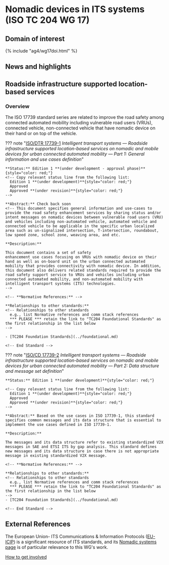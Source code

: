 # Nomadic devices in ITS systems (ISO TC 204 WG 17)

## Domain of interest

{% include "ag4/wg17doi.html" %}

## News and highlights
<!-- ## News and highlights (optional)
    Refer docs\wg1\index.md for an example of how to include & format any desired WG news & highlights content. Add content AFTER inserting a new line below this comment. 
-->

<!-- === DESCRIPTIONS OF WG STANDARDS / DOCUMENTS ===
    The content below is distilled from the respective WG section in "JSAE ITS Standardization Activities of ISO/TC204 - 2024" and iso.org/obp and is intended as an initial example only for future editing by the respective WG.
-->

## Roadside infrastructure supported location-based services
<!-- Standard subject area
    Edit the ## <header title> above to contextualise the respective group of standards described below.
-->

### Overview <!-- Optional -->
<!-- On a new line below, provide an overview of the subject area for the associated group of standards. -->
The ISO 17739 standard series are related to improve the road safety among connected automated mobility including vulnerable road users (VRUs), connected vehicle, non-connected vehicle that have nomadic device on their hand or on top of the vehicle.

<!-- Start web info for standard / document -->
??? note "[ISO/DTR 17739-1](https://www.iso.org/standard/85048.html?browse=tc) _Intelligent transport systems — Roadside infrastructure supported location-based services on nomadic and mobile devices for urban connected automated mobility — Part 1: General information and use cases definition_"
    <!-- edit document reference information
      retain: ??? note "[ : ]( ) _ _"
      find publicly available ISO document URL & info here: iso.org/obp/ui
    -->

    **Status:** Edition 1 **(under development - approval phase)**{style="color: red;"}
    <!-- Copy relevant status line from the following list: 
      Edition 1 **(under development)**{style="color: red;"}
      Approved
      Approved **(under revision)**{style="color: red;"} 
    -->

    **Abstract:** Check back soon
    <!-- This document specifies general information and use-cases to provide the road safety enhancement services by sharing status and/or intent messages on nomadic devices between vulnerable road users (VRU) and vehicles including non-automated vehicle, automated vehicle and connected vehicle to be applicable in the specific urban localized area such as un-signalized intersection, T-intersection, roundabout, low speed zone, school zone, weaving area, and etc.
    
    **Description:**
    
    This document contains a set of safety
    enhancement use cases focusing on VRUs with nomadic device on their hand as well as on-board unit on the urban connected automated mobility that provides connectivity with nomadic device. In addition, this document also delivers related standards required to provide the road safety support service to VRUs and vehicles including urban connected automated mobility, and non-automated mobility with intelligent transport systems (ITS) technologies.
    -->

    <!-- **Normative References:** -->

    **Relationships to other standards:**
    <!-- Relationships to other standards
      e.g., list Normative references and comm stack references
      *** PLEASE *** retain the link to "TC204 Foundational Standards" as the first relationship in the list below 
    -->

    - [TC204 Foundation Standards](../foundational.md)
        
    <!-- End Standard -->

<!-- Start web info for standard / document -->
??? note "[ISO/CD 17739-2](https://www.iso.org/standard/85904.html?browse=tc) _Intelligent transport systems — Roadside infrastructure supported location-based services on nomadic and mobile devices for urban connected automated mobility — Part 2: Data structure and message set definition_"
    <!-- edit document reference information
      retain: ??? note "[ : ]( ) _ _"
      find publicly available ISO document URL & info here: iso.org/obp/ui
    -->

    **Status:** Edition 1 **(under development)**{style="color: red;"}

    <!-- Copy relevant status line from the following list: 
      Edition 1 **(under development)**{style="color: red;"}
      Approved
      Approved **(under revision)**{style="color: red;"} 
    -->

    **Abstract:** Based on the use cases in ISO 17739-1, this standard specifies common messages and its data structure that is essential to implement the use cases defined in ISO 17739-1.
    
    **Description:**
    
    The messages and its data structure refer to existing standardized V2X messages in SAE and ETSI ITS by gap analysis. This standard defines new messages and its data structure in case there is not appropriate message in existing standardized V2X message.

    <!-- **Normative References:** -->

    **Relationships to other standards:**
    <!-- Relationships to other standards
      e.g., list Normative references and comm stack references
      *** PLEASE *** retain the link to "TC204 Foundational Standards" as the first relationship in the list below 
    -->
    - [TC204 Foundation Standards](../foundational.md)

    <!-- End Standard -->

<!-- End subject area -->

## External References

The European Union- ITS Communications & Information Protocols ([EU-ICIP](https://www.mobilityits.eu)) is a significant resource of ITS standards, and its [Nomadic systems page](https://www.mobilityits.eu/nomadic-devices) is of particular relevance to this WG's work.

[How to get involved](../contact.md)
